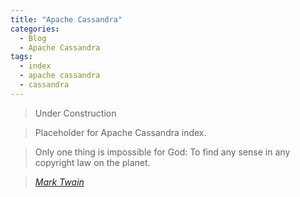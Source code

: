 ```yaml
---
title: "Apache Cassandra"
categories:
  - Blog
  - Apache Cassandra
tags:
  - index
  - apache cassandra
  - cassandra
---
```

> Under Construction

> Placeholder for Apache Cassandra index.

> Only one thing is impossible for God: To find any sense in any copyright law on the planet.
  
> <cite><a href="http://www.brainyquote.com/quotes/quotes/m/marktwain163473.html">Mark Twain</a></cite>